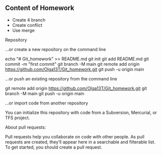 ## Content of Homework

* Create 4 branch
* Create conflict
* Use merge


Repository

…or create a new repository on the command line

echo "# Git_homework" >> README.md
git init
git add README.md
git commit -m "first commit"
git branch -M main
git remote add origin https://github.com/Olga13T/Git_homework.git
git push -u origin main

…or push an existing repository from the command line

git remote add origin https://github.com/Olga13T/Git_homework.git
git branch -M main
git push -u origin main

…or import code from another repository

You can initialize this repository with code from a Subversion, Mercurial, or TFS project.


About pull requests:

Pull requests help you collaborate on code with other people. 
As pull requests are created, they’ll appear here in a searchable and filterable list. 
To get started, you should create a pull request.
